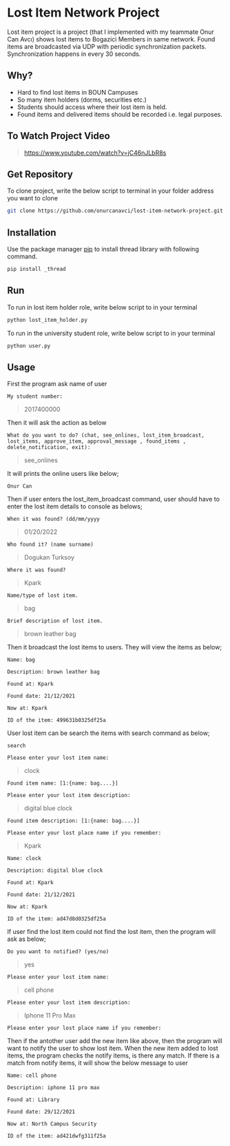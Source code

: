 # Lost Item Network Project

Lost item project is a project (that I implemented with my teammate Onur Can Avcı) shows lost items to Bogazici Members in same network. Found items are broadcasted via UDP with periodic synchronization packets. Synchronization happens in every 30 seconds.

## Why?

- Hard to find lost items in BOUN Campuses
- So many item holders (dorms, securities etc.)
- Students should access where their lost item is held.
- Found items and delivered items should be recorded i.e. legal purposes.

## To Watch Project Video

> https://www.youtube.com/watch?v=jC46nJLbR8s

## Get Repository

To clone project, write the below script to terminal in your folder address you want to clone

```bash
git clone https://github.com/onurcanavci/lost-item-network-project.git
```

## Installation

Use the package manager [pip](https://pip.pypa.io/en/stable/) to install thread library with following command.

```bash
pip install _thread
```

## Run

To run in lost item holder role, write below script to in your terminal

```bash
python lost_item_holder.py
```

To run in the university student role, write below script to in your terminal

```bash
python user.py
```

## Usage

First the program ask name of user

`My student number:`

> 2017400000

Then it will ask the action as below

`What do you want to do? (chat, see_onlines, lost_item_broadcast, lost_items, approve_item, approval_message , found_items , delete_notification, exit):`

> see_onlines

It will prints the online users like below;

`Onur Can`

Then if user enters the lost_item_broadcast command, user should have to enter the lost item details to console as belows;

`When it was found? (dd/mm/yyyy`

> 01/20/2022

`Who found it? (name surname)`

> Dogukan Turksoy

`Where it was found?`

> Kpark

`Name/type of lost item.`

> bag

`Brief description of lost item.`

> brown leather bag

Then it broadcast the lost items to users. They will view the items as below;

`Name: bag `

`Description: brown leather bag`

`Found at: Kpark`

`Found date: 21/12/2021`

`Now at: Kpark`

`ID of the item: 499631b0325df25a`

User lost item can be search the items with search command as below;

`search`

`Please enter your lost item name:`

> clock

`Found item name: [1:{name: bag....}]`

`Please enter your lost item description:`

> digital blue clock

`Found item description: [1:{name: bag....}]`

`Please enter your lost place name if you remember: `

> Kpark

`Name: clock `

`Description: digital blue clock`

`Found at: Kpark`

`Found date: 21/12/2021`

`Now at: Kpark`

`ID of the item: ad47d8d0325df25a`

If user find the lost item could not find the lost item, then the program will ask as below;

`Do you want to notified? (yes/no)`

> yes

`Please enter your lost item name: `

> cell phone

`Please enter your lost item description: `

> Iphone 11 Pro Max

`Please enter your lost place name if you remember: `

>

Then if the antother user add the new item like above, then the program will want to notify the user to show lost item. When the new item added to lost items, the program checks the notify items, is there any match. If there is a match from notify items, it will show the below message to user

`Name: cell phone `

`Description: iphone 11 pro max`

`Found at: Library`

`Found date: 29/12/2021`

`Now at: North Campus Security`

`ID of the item: ad421dwfg311f25a`
